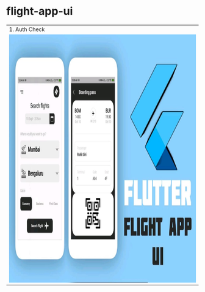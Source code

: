 # flight-app-ui

<table>
  <tr>
    <td>1. Auth Check</td>
  </tr>
  <tr>
    <td><img src="https://github.com/romithgiri/flight-app-ui/blob/main/screenshots/1.jpeg" width="1000" height="650"/></td>
  </tr>
</table>
